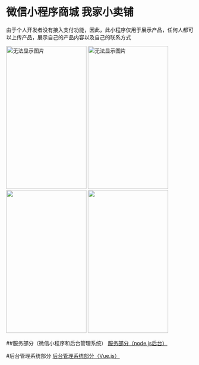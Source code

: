 # 微信小程序商城 我家小卖铺
由于个人开发者没有接入支付功能，因此，此小程序仅用于展示产品，任何人都可以上传产品，展示自己的产品内容以及自己的联系方式

<img width="216" height="384" src="https://github.com/kxy1107/xiaoxiaoStroe/raw/master/readmeSrc/scDemo1.png" alt="无法显示图片"/>
<img width="216" height="384" src="https://github.com/kxy1107/xiaoxiaoStroe/raw/master/readmeSrc/scDemo2.png"  alt="无法显示图片"/>
<img width="216" height="384" src="https://github.com/kxy1107/xiaoxiaoStroe/raw/master/readmeSrc/scDemo3.png"  alt="无法显示图片"/>
<img width="216" height="384" src="https://github.com/kxy1107/xiaoxiaoStroe/raw/master/readmeSrc/scDemo4.png"  alt="无法显示图片"/>


##服务部分（微信小程序和后台管理系统）
[服务部分（node.js后台）](https://github.com/kxy1107/XiaoXiaoStoreServer) 

#后台管理系统部分
[后台管理系统部分（Vue.js）](https://github.com/kxy1107/XiaoXiaoStoreBack) 




